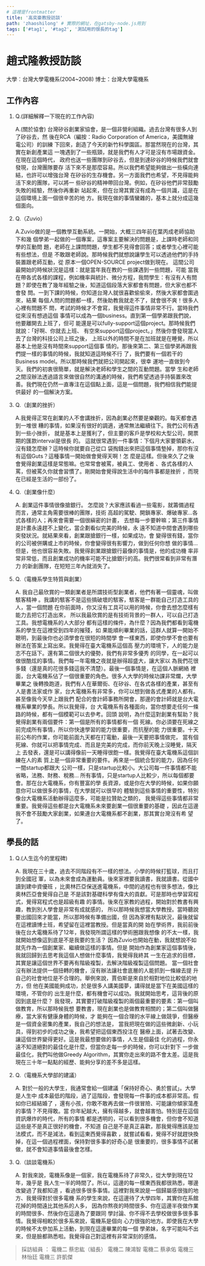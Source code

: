 ```yaml
---
# 這裡是frontmatter
title: '高奕豪教授訪談'
path: 'zhaoshilong' # 實際的網址，在gatsby-node.js用到
tags: ['#tag1', '#tag2', '測試用的很長的tag']
---
```


# 趙式隆教授訪談

<!-- 用自訂的React component，有些限制，參照gatsby-config.js裡的連結 -->
<!-- children1不能用markdown，但可以用html tag -->
<presenter name='趙式隆' title='b93級系友' src='https://upload.wikimedia.org/wikipedia/zh/5/5f/Original_Doge_meme.jpg'>
    大學︰台灣大學電機系(2004~2008)
    博士：台灣大學電機系
</presenter>

## 工作內容

<!-- 所有li會被換成能夠開關的component，換行很重要 -->

1. Q.(詳細解釋一下現在的工作內容)

   A.(關於協會)
     台灣矽谷創業家協會，是一個非營利組織。過去台灣有很多人到了矽谷去，然
     後在RCA（編按：Radio Corporation of America，美國無線電公司）的訓練
     下回來，創造了今天的新竹科學園區。那當然現在的台灣，其實在新創產業這
     一塊遇到了一些瓶頸，就是我們有人才可是沒有市場跟資金。在現在這個時代，
     政府也送一些團隊到矽谷去，但是到達矽谷的時候我們就會發現，台灣團隊要存
     活下來不是那麼容易。所以我們希望能夠做出一些橫向連結，也許可以增強台灣
     在矽谷的生存機會。另一方面我們也希望，不見得能夠活下來的團隊，可以將一
     些矽谷的精神帶回台灣。例如，在矽谷他們非常鼓勵失敗的經驗，然後你再重新
     站起來，但在台灣其實沒有成為一個共識，這是在這個環境上面一個很辛苦的地
     方。我現在做的事情蠻雜的，基本上就分成這幾個面向。

     
2. Q.（Zuvio）

   A.Zuvio做的是一個教學互動系統。一開始，大概三四年前在葉丙成老師協助下和幾
     個學弟一起做的一個專案，這專案主要解決的問題是，上課時老師和同學的互動問
     題，老師在上課問問題，學生都不見得會回答；或者學生心裡可能有些想法，但是
     不敢跟老師說。那時候我們就想說讓學生可以透過他們的手持裝置跟老師互動，從
     原本一個OPEN-SOURCE project做到現在。
     這間公司最開始的時候狀況是這樣：就是當年我在教的一些課遇到一些問題，可能
     當我在帶各式各樣的課程，例如機率與統計、微分方程，我問學生：有沒有人有問
     題？即使在教了幾年經驗之後，知道這個段落大家都會有問題，但大家也都不會發
     問。一到下課的時候，你知道台灣人就很喜歡偷偷來，然後大家都會圍過來，結果
     每個人問的問題都一樣，然後助教我就走不了，就會很不爽！很多人心裡有問題不
     問，考試的時候才不會寫，我覺得這件事情非常不行。當時我們從來沒有想過這個
     事情可以成為一個business。直到第一個學弟跟我們說，他要離開去上班了，但可
     能還是可以fully-support這個project。那時候我們就說：「好啊、你就去上班、
     有空來support這個project。」然後你會發現當人去了台灣的科技公司上班之後，
     上班以外的時間不是在加班就是在睡覺，所以基本上他是沒有時間來support這個事
     情的。那後來第二、第三個學弟再跟我們提一樣的事情的時候，我就知道這時候不行
     了，我們要有一個若干的Business model。所以那時候我們就把公司開起來，很幸
     運地一直做到今天。我們的初衷很簡單，就是解決老師和學生之間的互動問題。當學
     生和老師之間沒辦法透過語言來做很自然的溝通的時候，我們希望透過手持裝置來改
     善。我們現在仍然一直專注在這個點上面，這是一個問題，我們相信我們能提供最好
     的一個解決方案。

3. Q.（創業的挫折）

   A.我覺得正常在創業的人不會講挫折，因為創業必然要是樂觀的。每天都會遇到一堆很
     糟的事情，如果沒有很好的調適，通常無法繼續往下。我們公司有遇到一些小挫折，
     就是基本上是獲利了，但主要的客戶是學校和大型公司，開票期的匯款interval是很長
     的。
     這就很常遇到一件事情：下個月大家要領薪水，沒有錢怎麼辦？這時候你就要自己從口
     袋掏錢出來把這個事情墊掉，那你有沒有這個Guts？這種事情一開始做會覺得天啊！怎
     麼是這樣。但後來久了之後會覺得創業這樣是常態嘛。也常常會被罵，被員工、使用者
     、各式各樣的人罵，但被罵久你就會習慣了。剛開始會覺得說生活中的每件事都是挫折
     ，而現在已經是生活的一部份了。

4. Q.（創業像什麼）
 
   A. 創業這件事情很像搶銀行。
      怎麼說？大家應該看過一些電影，就籌備過程而言，通常主角需要很棒的團隊，技術
      高超的駕駛、開鎖專家、爆破專家...各式各樣的人；再來會需要一個很縝密的計畫，
      去想每一步要幹嘛；第三件事情是計畫永遠趕不上變化，當企劃看似完美的時候，永
      遠不知道中間會遇到哪些突發狀況。就結果來看，創業跟搶銀行一樣，如果成功，會
      變得很有錢，當你的公司被併購或上市的時候，你會變得很有影響力，做到任何你想
      做的事情…但是，他也很容易失敗。我覺得創業跟搶銀行最像的事情是，他的成功機
      率非常非常低，而且創業成功的機率可能不比搶銀行的高。我們很常看到非常有潛力
      的新創團隊，在短短三年內就消失了。

5. Q.（電機系學生特質與創業）

   A. 我自己最欣賞的一類創業者是所謂技術型創業者，他們有著一個靈魂，叫做駭客精神
      。我講的駭客不是這些搞破壞的駭客，駭客是一群能自己打造工具的人，當一個問題
      在你前面時，你又沒有工具可以用的時候，你會去想怎麼樣有能力去把它打造出來，
      所以我最欣賞的是有技術背景的一群人，可以自己打造工具。我想電機系的人大部分
      都有這樣的條件，為什麼？因為我們都看到電機系的學生在這裡受到四年的摧殘，如
      果能順利畢業的話，這群人就算一開始不聰明，到最後你也必須學會在很短的時間學
      會一樣東西，即使你學不會也要有辦法在答案上寫出來。我覺得在臺大電機系這個高
      壓力的環境下，人的能力是志不在話下。還有第二個很大的優勢，我們有非常多優秀
      的同學，在一起可以做很酷炫的事情。我們每一年電機之夜就是辦得超盛大，讓大家以
      為我們花很多錢（還是真的花很多錢這我不清楚）。最後一個事情是，在這個人脈網絡
      裡面，台大電機系佔了一個很重要的角色。很多人大學的時候功課非常爛，大學畢業之
      後轉換跑道，我們有人在華爾街、在矽谷、在各式各樣的產業，甚至有人是書法家或作
      家，台大電機系有非常多，你可以想到做各式產業的人都有。甚至像我今天早上跟我們
      配合的會計師事務所開會，那邊的會計師就是台大電機系畢業的學長。所以我覺得，台
      大電機系有各種面向，當你想要走任何一條路的時候，都有一個模範可以去參考。回頭
      說明，為什麼這對創業有幫助？我覺得創業有兩個要件：第一個是所有的事情都有一個
      死線。你必須要在死線之前完成所有事情，所以你快速學習的能力很重要，而抗壓的能
      力很重要。十天前公布的作業，你可能前面九天都在打電動，最後一天要把事情做完，
      當有個死線、你就可以把事情完成、而且是完美的完成，而你前天晚上沒睡覺，隔天上
      去發表，還是可以講得像前一天睡得很飽一樣。我覺得在臺大電機系這個訓練在人的素
      質上是一個非常重要的要件。再來是一個統合型的能力，因為任何一間startup都跟大
      公司一樣，只是startup比較小。大公司每一件事情都不能省略，法務、財務、稅務...
      所有事情，只是startup人比較少，所以每個都要會。那在台大電機系，你有豐富的學
      長資源，或是你在大學的時候，如果你願意你可以做很多的事情，在大學就可以很早的
      體驗到這些事情的重要性，特別像台大電機系活動辦得這麼多，可能是拉贊助之類的，
      我覺得這些事情都非常重要。我覺得這些都是台大電機系未來要創業一個很重要的基礎
      ，因此在這邊我不會不鼓勵大家創業，如果連台大電機系都不創業，那其實台灣沒有希
      望了。

## 學長的話

<!-- blockquote會被換成特殊的style -->

1. Q.(人生迄今的里程碑)

   A. 我現在三十歲，過去不同階段有不一樣的想法。小學的時候打籃球，而且打到全國冠
      軍，以為未來會成為運動員。後來家裡要我讀書，我就讀書。從國中讀到建中資優班
      ，比奧林匹亞保送進電機系，中間的過程也有很多想法，像比奧林匹亞會覺得自己是
      不是該對基礎科學有偉大的貢獻。可是那時也學習寫程式，覺得寫程式也是超級有趣
      的事情。後來在家教的過程，開始對於教書有興趣，教到別人學會是非常有成就感的，
      所以那時候我想當大學教授。當時聽說要出國回來才能當，所以那時候有準備出國，但
      因為家裡有點狀況，最後就留在這裡讀博士班，希望留在這裡當教授。但是當真的開
      始在學術界，我前前後後在台大電機系待了12年，我發現所謂這樣的學術圈跟我想像
      的不太一樣，我就開始想像這到底是不是我要的生活？
      因為Zuvio也開始在動，我就想說不如就先作為一個創業家、繼續做這樣的事情。但是
      開始作為創業家這個事情後，我就回歸到去思考我這個人想做什麼事情，我覺得我終其
      一生在追求的目標，其實是讓這個世界不要再有階級複製，去解決階級複製這個問題。
      當一個社會沒有辦法提供一個扭轉的機會，沒有辦法讓社會底層的人能抓到一條線去提
      升自己的社會地位是不合理的。舉例來說，賈伯斯是來自於相對地位比較低的地方，但
      他在美國能夠成功，於是很多人講美國夢，講得就是當下在美國這樣的環境，不管你的
      出生是什麼，都有機會可以成功。我就開始思考，這背後的原因到底是什麼？
      我發現，其實要打破階級複製的兩個最重要的要素：第一個叫做教育，所以那時候我想
      要教書，現在創業也是做教育相關的；第二個叫做醫療，當大家有健康身體的時候，才
      能夠在一個合理的水平線上做競爭，但醫療是一個資金密集的產業，我自己的想法是，
      當我把現在做的這些微創新、小玩具，得到初步的成功之後，我希望把這個東西投注在
      醫療上面，試著去改變、讓這個世界變得更好。這是我最想要做的事情，人生是個最佳
      化的過程，你永遠不知道絕對的最佳化是什麼，但當你走每一步的時候，你可以針對下
      一步做最佳化，我們叫他做Greedy Algorithm，其實你走出來的路不會太差。這是我
      現在三十年一點點的經歷、能夠分享的差不多是這樣。

2. Q.（電機系大學部的建議）

   A. 對於一般的大學生，我通常會給一個建議「保持好奇心、勇於嘗試」。大學是人生中
      成本最低的階段，過了這階段，會發現每一件事的成本都非常高。假如你已經結婚了
      ，還有小孩，你敢不敢再去做一件很冒險、可能讓你傾家蕩產的事情？不見得敢。當
      你年紀越大，擁有得越多，就會越害怕。特別是在這個資訊爆炸的時代，所有的事情
      都是透明的，可以看到很多機會，但你會不知道這些是不是真正很好的機會，不知道
      自己是不是真正喜歡，那我覺得應該是加法模式，而不是減法，看到這東西覺得喜歡
      ，就嘗試看看，覺得不好就趕快換掉，在這一個過程裡面，保持對很多事的好奇心是
      很重要的，很多事情不試著做，就不會知道事情最後會怎樣。

3. Q.（談談電機系）

   A. 對我來說，電機系像是一個家，我在電機系待了非常久，從大學到現在12年，幾乎是
      我人生一半的時間了。所以，這邊的每一樣東西我都很熟悉，哪邊改變過了我都知道
      ，看過很多很多事情。這裡對我來說是一個歸屬感很強的地方、我覺得對於很多電機
      系的學生來說，在這邊待了大學四年，其實你在系館花掉的時間遠比其他系的人多，
      因為你熬夜的時間很多、你在這邊半夜做作業的時間很多、然後你在這邊為了要跟同
      學討論、你不得不去學校做很多很多事情。我覺得相較於很多系來說，電機系是個向
      心力很強的地方。即使我在大學的時候不太參加系上活動，到現在這邊畢業的每一個
      學弟妹，名字可能叫不出來，但是臉都熟悉啦。我覺得自己對這裡有非常深刻的感情。


 

> 採訪組員 ： 
電機二 蔡忠紘（組長）
電機二 陳鴻智
電機二 蔡承佑
電機三 林怡廷
電機三 許凱傑
